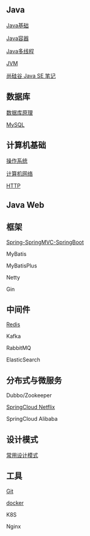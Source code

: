 ## Java

[Java基础](https://github.com/hrn1519870666/Notes/blob/master/Java/1-Java%E5%9F%BA%E7%A1%80.md )

[Java容器](https://github.com/hrn1519870666/Notes/blob/master/Java/2-Java%E5%AE%B9%E5%99%A8.md)

[Java多线程](https://github.com/hrn1519870666/Notes/blob/master/Java/3-Java%E5%A4%9A%E7%BA%BF%E7%A8%8B.md )

[JVM](https://github.com/hrn1519870666/Notes/blob/master/Java/4-JVM.md)

[尚硅谷 Java SE 笔记](https://github.com/hrn1519870666/Notes/blob/master/Java/%E5%B0%9A%E7%A1%85%E8%B0%B7Java%20SE.md)



## 数据库

[数据库原理](https://github.com/hrn1519870666/Notes/blob/master/%E6%95%B0%E6%8D%AE%E5%BA%93/1-%E6%95%B0%E6%8D%AE%E5%BA%93%E5%8E%9F%E7%90%86.md)

[MySQL](https://github.com/hrn1519870666/Notes/blob/master/%E6%95%B0%E6%8D%AE%E5%BA%93/2-MySQL.md)



## 计算机基础

[操作系统](https://github.com/hrn1519870666/Notes/blob/master/%E8%AE%A1%E7%BD%91-%E6%93%8D%E4%BD%9C%E7%B3%BB%E7%BB%9F/%E6%93%8D%E4%BD%9C%E7%B3%BB%E7%BB%9F.md)

[计算机网络](https://github.com/hrn1519870666/Notes/blob/master/%E8%AE%A1%E7%BD%91-%E6%93%8D%E4%BD%9C%E7%B3%BB%E7%BB%9F/%E8%AE%A1%E7%BD%91.md)

[HTTP](https://github.com/hrn1519870666/Notes/blob/master/%E8%AE%A1%E7%BD%91-%E6%93%8D%E4%BD%9C%E7%B3%BB%E7%BB%9F/HTTP.md)



## Java Web



## 框架

[Spring-SpringMVC-SpringBoot](https://github.com/hrn1519870666/Notes/blob/master/%E6%A1%86%E6%9E%B6-%E4%B8%AD%E9%97%B4%E4%BB%B6-%E5%B7%A5%E5%85%B7/Spring.md)

MyBatis

MyBatisPlus

Netty



Gin



## 中间件

[Redis](https://github.com/hrn1519870666/Notes/blob/master/%E6%A1%86%E6%9E%B6-%E4%B8%AD%E9%97%B4%E4%BB%B6-%E5%B7%A5%E5%85%B7/Redis.md)

Kafka

RabbitMQ

ElasticSearch



## 分布式与微服务

Dubbo/Zookeeper

[SpringCloud Netflix](https://github.com/hrn1519870666/Notes/blob/master/%E6%A1%86%E6%9E%B6-%E4%B8%AD%E9%97%B4%E4%BB%B6-%E5%B7%A5%E5%85%B7/SpringCloud.md)

SpringCloud Alibaba



## 设计模式

[常用设计模式](https://github.com/hrn1519870666/Notes/tree/master/%E8%AE%BE%E8%AE%A1%E6%A8%A1%E5%BC%8F)



## 工具

[Git](https://github.com/hrn1519870666/Notes/blob/master/%E6%A1%86%E6%9E%B6-%E4%B8%AD%E9%97%B4%E4%BB%B6-%E5%B7%A5%E5%85%B7/Git.md)

[docker](https://github.com/hrn1519870666/Notes/blob/master/%E6%A1%86%E6%9E%B6-%E4%B8%AD%E9%97%B4%E4%BB%B6-%E5%B7%A5%E5%85%B7/docker.pdf)

K8S

Nginx